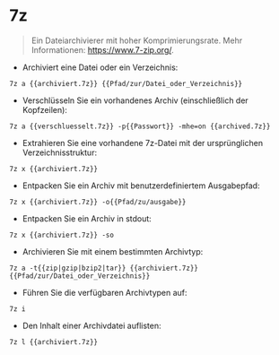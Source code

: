 # 7z

> Ein Dateiarchivierer mit hoher Komprimierungsrate.
> Mehr Informationen: <https://www.7-zip.org/>.

- Archiviert eine Datei oder ein Verzeichnis:

`7z a {{archiviert.7z}} {{Pfad/zur/Datei_oder_Verzeichnis}}`

- Verschlüsseln Sie ein vorhandenes Archiv (einschließlich der Kopfzeilen):

`7z a {{verschluesselt.7z}} -p{{Passwort}} -mhe=on {{archived.7z}}`

- Extrahieren Sie eine vorhandene 7z-Datei mit der ursprünglichen Verzeichnisstruktur:

`7z x {{archiviert.7z}}`

- Entpacken Sie ein Archiv mit benutzerdefiniertem Ausgabepfad:

`7z x {{archiviert.7z}} -o{{Pfad/zu/ausgabe}}`

- Entpacken Sie ein Archiv in stdout:

`7z x {{archiviert.7z}} -so`

- Archivieren Sie mit einem bestimmten Archivtyp:

`7z a -t{{zip|gzip|bzip2|tar}} {{archiviert.7z}} {{Pfad/zur/Datei_oder_Verzeichnis}}`

- Führen Sie die verfügbaren Archivtypen auf:

`7z i`

- Den Inhalt einer Archivdatei auflisten:

`7z l {{archiviert.7z}}`
